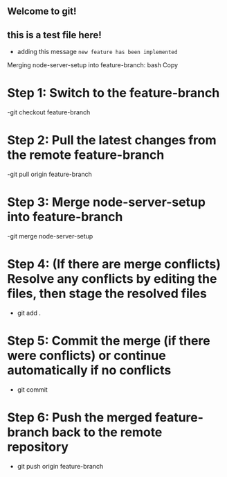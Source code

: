 
## Welcome to git!

## this is a test file here!
- adding this message `new feature has been implemented`



Merging node-server-setup into feature-branch:
bash
Copy
# Step 1: Switch to the feature-branch
-git checkout feature-branch

# Step 2: Pull the latest changes from the remote feature-branch
-git pull origin feature-branch

# Step 3: Merge node-server-setup into feature-branch
-git merge node-server-setup

# Step 4: (If there are merge conflicts) Resolve any conflicts by editing the files, then stage the resolved files
- git add .

# Step 5: Commit the merge (if there were conflicts) or continue automatically if no conflicts
- git commit

# Step 6: Push the merged feature-branch back to the remote repository
- git push origin feature-branch